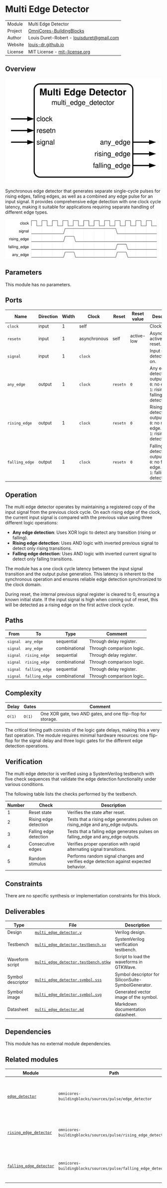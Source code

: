 # Multi Edge Detector

|         |                                                                                  |
| ------- | -------------------------------------------------------------------------------- |
| Module  | Multi Edge Detector                                                              |
| Project | [OmniCores-BuildingBlocks](https://github.com/Louis-DR/OmniCores-BuildingBlocks) |
| Author  | Louis Duret-Robert - [louisduret@gmail.com](mailto:louisduret@gmail.com)         |
| Website | [louis-dr.github.io](https://louis-dr.github.io)                                 |
| License | MIT License - [mit-license.org](https://mit-license.org)                         |

## Overview

![multi_edge_detector](multi_edge_detector.symbol.svg)

Synchronous edge detector that generates separate single-cycle pulses for rising edges, falling edges, as well as a combined any edge pulse for an input signal. It provides comprehensive edge detection with one clock cycle latency, making it suitable for applications requiring separate handling of different edge types.

![multi_edge_detector](multi_edge_detector.wavedrom.svg)

## Parameters

This module has no parameters.

## Ports

| Name           | Direction | Width | Clock        | Reset    | Reset value | Description                                                                              |
| -------------- | --------- | ----- | ------------ | -------- | ----------- | ---------------------------------------------------------------------------------------- |
| `clock`        | input     | 1     | self         |          |             | Clock signal.                                                                            |
| `resetn`       | input     | 1     | asynchronous | self     | active-low  | Asynchronous active-low reset.                                                           |
| `signal`       | input     | 1     | `clock`      |          |             | Input signal to detect edges on.                                                         |
| `any_edge`     | output    | 1     | `clock`      | `resetn` | `0`         | Any edge detection output.<br/>`0`: no edge.<br/>`1`: rising or falling edge detected.   |
| `rising_edge`  | output    | 1     | `clock`      | `resetn` | `0`         | Rising edge detection output.<br/>`0`: no rising edge.<br/>`1`: rising edge detected.    |
| `falling_edge` | output    | 1     | `clock`      | `resetn` | `0`         | Falling edge detection output.<br/>`0`: no falling edge.<br/>`1`: falling edge detected. |

## Operation

The multi edge detector operates by maintaining a registered copy of the input signal from the previous clock cycle. On each rising edge of the clock, the current input signal is compared with the previous value using three different logic operations:

- **Any edge detection**: Uses XOR logic to detect any transition (rising or falling).
- **Rising edge detection**: Uses AND logic with inverted previous signal to detect only rising transitions.
- **Falling edge detection**: Uses AND logic with inverted current signal to detect only falling transitions.

The module has a one clock cycle latency between the input signal transition and the output pulse generation. This latency is inherent to the synchronous operation and ensures reliable edge detection synchronized to the clock domain.

During reset, the internal previous signal register is cleared to 0, ensuring a known initial state. If the input signal is high when coming out of reset, this will be detected as a rising edge on the first active clock cycle.

## Paths

| From     | To             | Type          | Comment                   |
| -------- | -------------- | ------------- | ------------------------- |
| `signal` | `any_edge`     | sequential    | Through delay register.   |
| `signal` | `any_edge`     | combinational | Through comparison logic. |
| `signal` | `rising_edge`  | sequential    | Through delay register.   |
| `signal` | `rising_edge`  | combinational | Through comparison logic. |
| `signal` | `falling_edge` | sequential    | Through delay register.   |
| `signal` | `falling_edge` | combinational | Through comparison logic. |

## Complexity

| Delay  | Gates  | Comment                                                     |
| ------ | ------ | ----------------------------------------------------------- |
| `O(1)` | `O(1)` | One XOR gate, two AND gates, and one flip-flop for storage. |

The critical timing path consists of the logic gate delays, making this a very fast operation. The module requires minimal hardware resources: one flip-flop for the signal delay and three logic gates for the different edge detection operations.

## Verification

The multi edge detector is verified using a SystemVerilog testbench with five check sequences that validate the edge detection functionality under various conditions.

The following table lists the checks performed by the testbench.

| Number | Check                  | Description                                                                           |
| ------ | ---------------------- | ------------------------------------------------------------------------------------- |
| 1      | Reset state            | Verifies the state after reset.                                                       |
| 2      | Rising edge detection  | Tests that a rising edge generates pulses on rising_edge and any_edge outputs.        |
| 3      | Falling edge detection | Tests that a falling edge generates pulses on falling_edge and any_edge outputs.      |
| 4      | Consecutive edges      | Verifies proper operation with rapid alternating signal transitions.                  |
| 5      | Random stimulus        | Performs random signal changes and verifies edge detection against expected behavior. |

## Constraints

There are no specific synthesis or implementation constraints for this block.

## Deliverables

| Type              | File                                                                       | Description                                         |
| ----------------- | -------------------------------------------------------------------------- | --------------------------------------------------- |
| Design            | [`multi_edge_detector.v`](multi_edge_detector.v)                           | Verilog design.                                     |
| Testbench         | [`multi_edge_detector.testbench.sv`](multi_edge_detector.testbench.sv)     | SystemVerilog verification testbench.               |
| Waveform script   | [`multi_edge_detector.testbench.gtkw`](multi_edge_detector.testbench.gtkw) | Script to load the waveforms in GTKWave.            |
| Symbol descriptor | [`multi_edge_detector.symbol.sss`](multi_edge_detector.symbol.sss)         | Symbol descriptor for SiliconSuite-SymbolGenerator. |
| Symbol image      | [`multi_edge_detector.symbol.svg`](multi_edge_detector.symbol.svg)         | Generated vector image of the symbol.               |
| Datasheet         | [`multi_edge_detector.md`](multi_edge_detector.md)                         | Markdown documentation datasheet.                   |

## Dependencies

This module has no external module dependencies.

## Related modules

| Module                                                                       | Path                                                           | Comment                                                   |
| ---------------------------------------------------------------------------- | -------------------------------------------------------------- | --------------------------------------------------------- |
| [`edge_detector`](../edge_detector/edge_detector.md)                         | `omnicores-buildingblocks/sources/pulse/edge_detector`         | Edge detector for both rising and falling edges combined. |
| [`rising_edge_detector`](../rising_edge_detector/rising_edge_detector.md)    | `omnicores-buildingblocks/sources/pulse/rising_edge_detector`  | Edge detector variant for rising edges only.              |
| [`falling_edge_detector`](../falling_edge_detector/falling_edge_detector.md) | `omnicores-buildingblocks/sources/pulse/falling_edge_detector` | Edge detector variant for falling edges only.             |
